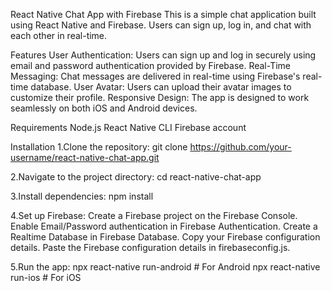 React Native Chat App with Firebase
This is a simple chat application built using React Native and Firebase. Users can sign up, log in, and chat with each other in real-time.

Features
User Authentication: Users can sign up and log in securely using email and password authentication provided by Firebase.
Real-Time Messaging: Chat messages are delivered in real-time using Firebase's real-time database.
User Avatar: Users can upload their avatar images to customize their profile.
Responsive Design: The app is designed to work seamlessly on both iOS and Android devices.


Requirements
Node.js
React Native CLI
Firebase account


Installation
1.Clone the repository:
git clone https://github.com/your-username/react-native-chat-app.git

2.Navigate to the project directory:
cd react-native-chat-app

3.Install dependencies:
npm install

4.Set up Firebase:
Create a Firebase project on the Firebase Console.
Enable Email/Password authentication in Firebase Authentication.
Create a Realtime Database in Firebase Database.
Copy your Firebase configuration details.
Paste the Firebase configuration details in firebaseconfig.js.

5.Run the app:
npx react-native run-android   # For Android
npx react-native run-ios       # For iOS
